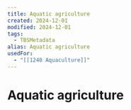 ```yaml
---
title: Aquatic agriculture
created: 2024-12-01
modified: 2024-12-01
tags:
  - TBSMetadata
alias: Aquatic agriculture
usedFor:
  - "[[1240 Aquaculture]]"
---
```

# Aquatic agriculture
